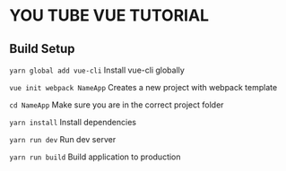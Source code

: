 # YOU TUBE VUE TUTORIAL

## Build Setup
`yarn global add vue-cli` Install vue-cli globally

`vue init webpack NameApp` Creates a new project with webpack template

`cd NameApp` Make sure you are in the correct project folder

`yarn install`  Install dependencies

`yarn run dev` Run dev server

`yarn run build` Build application to production
